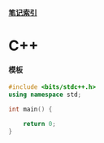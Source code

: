 **[笔记索引](../noteindex)**

# C++

#### 模板

```cpp
#include <bits/stdc++.h>
using namespace std;

int main() {

    return 0;
}
```
